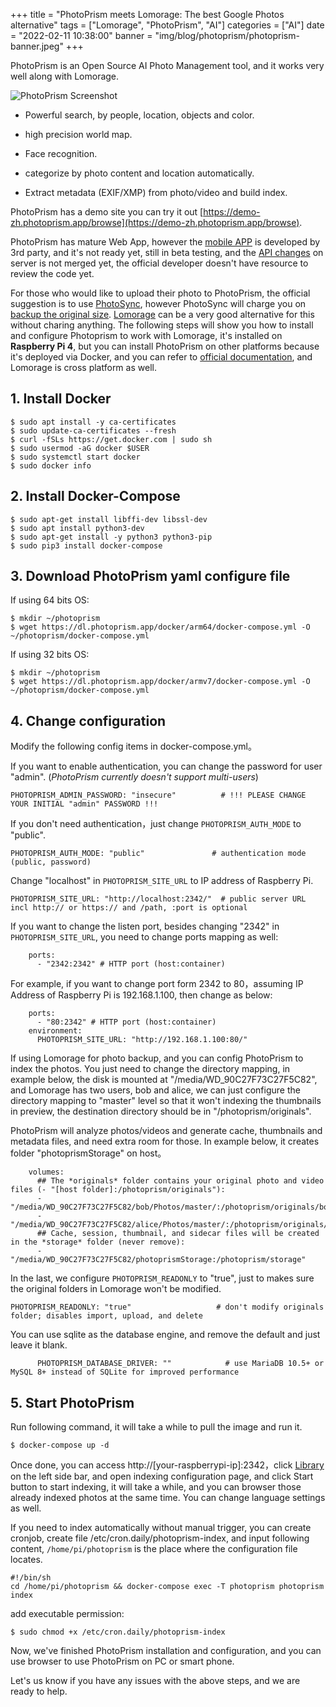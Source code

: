 +++
title = "PhotoPrism meets Lomorage: The best Google Photos alternative"
tags = ["Lomorage", "PhotoPrism", "AI"]
categories = ["AI"]
date = "2022-02-11 10:38:00"
banner = "img/blog/photoprism/photoprism-banner.jpeg"
+++

PhotoPrism is an Open Source AI Photo Management tool, and it works very well along with Lomorage.

<!--more-->

![PhotoPrism Screenshot](https://camo.githubusercontent.com/5e03a87e47aad26ad7248b8b43eac6471fe96f7b655ac2e532697692753c3ff8/68747470733a2f2f646c2e70686f746f707269736d2e6170702f696d672f75692f6465736b746f702d3130303070782e6a7067)

- Powerful search, by people, location, objects and color.

- high precision world map.

- Face recognition.

- categorize by photo content and location automatically.

- Extract metadata (EXIF/XMP) from photo/video and build index.

PhotoPrism has a demo site you can try it out [https://demo-zh.photoprism.app/browse](https://demo-zh.photoprism.app/browse).

PhotoPrism has mature Web App, however the [mobile APP](https://github.com/thielepaul/photoprism-mobile) is developed by 3rd party, and it's not ready yet, still in beta testing, and the [API changes]((https://github.com/photoprism/photoprism/pull/995)) on server is not merged yet, the official developer doesn't have resource to review the code yet.

For those who would like to upload their photo to PhotoPrism, the official suggestion is to use [PhotoSync](https://www.photosync-app.com/home.html), however PhotoSync will charge you on [backup the original size](https://www.photosync-app.com/support/ios/answers/what-is-the-difference-between-photosync-pro-and-premium.html). [Lomorage](https://lomorage.com) can be a very good alternative for this without charing anything. The following steps will show you how to install and configure Photoprism to work with Lomorage, it's installed on **Raspberry Pi 4**, but you can install PhotoPrism on other platforms because it's deployed via Docker, and you can refer to [official documentation](https://docs.photoprism.app/getting-started/docker-compose/), and Lomorage is cross platform as well.

## 1. Install Docker

```
$ sudo apt install -y ca-certificates
$ sudo update-ca-certificates --fresh
$ curl -fSLs https://get.docker.com | sudo sh
$ sudo usermod -aG docker $USER
$ sudo systemctl start docker
$ sudo docker info
```

## 2. Install Docker-Compose

```
$ sudo apt-get install libffi-dev libssl-dev
$ sudo apt install python3-dev
$ sudo apt-get install -y python3 python3-pip
$ sudo pip3 install docker-compose
```

## 3. Download PhotoPrism yaml configure file

If using 64 bits OS:

```
$ mkdir ~/photoprism
$ wget https://dl.photoprism.app/docker/arm64/docker-compose.yml -O ~/photoprism/docker-compose.yml
```

If using 32 bits OS:

```
$ mkdir ~/photoprism
$ wget https://dl.photoprism.app/docker/armv7/docker-compose.yml -O ~/photoprism/docker-compose.yml
```

## 4. Change configuration

Modify the following config items in docker-compose.yml。

If you want to enable authentication, you can change the password for user "admin". (*PhotoPrism currently doesn't support multi-users*)

```
PHOTOPRISM_ADMIN_PASSWORD: "insecure"          # !!! PLEASE CHANGE YOUR INITIAL "admin" PASSWORD !!!
```

If you don't need authentication，just change `PHOTOPRISM_AUTH_MODE` to "public".

```
PHOTOPRISM_AUTH_MODE: "public"               # authentication mode (public, password)
```

Change "localhost" in `PHOTOPRISM_SITE_URL` to IP address of Raspberry Pi.

```
PHOTOPRISM_SITE_URL: "http://localhost:2342/"  # public server URL incl http:// or https:// and /path, :port is optional
```

If you want to change the listen port, besides changing "2342" in `PHOTOPRISM_SITE_URL`, you need to change ports mapping as well:

```
    ports:
      - "2342:2342" # HTTP port (host:container)
```

For example, if you want to change port form 2342 to 80，assuming IP Address of Raspberry Pi is 192.168.1.100, then change as below:

```
    ports:
      - "80:2342" # HTTP port (host:container)
    environment:
      PHOTOPRISM_SITE_URL: "http://192.168.1.100:80/"
```

If using Lomorage for photo backup, and you can config PhotoPrism to index the photos. You just need to change the directory mapping, in example below, the disk is mounted at "/media/WD_90C27F73C27F5C82", and Lomorage has two users, bob and alice, we can just configure the directory mapping to "master" level so that it won't indexing the thumbnails in preview, the destination directory should be in "/photoprism/originals".

PhotoPrism will analyze photos/videos and generate cache, thumbnails and metadata files, and need extra room for those. In example below, it creates folder "photoprismStorage" on host。

```
    volumes:
      ## The *originals* folder contains your original photo and video files (- "[host folder]:/photoprism/originals"):
      - "/media/WD_90C27F73C27F5C82/bob/Photos/master/:/photoprism/originals/bob"
      - "/media/WD_90C27F73C27F5C82/alice/Photos/master/:/photoprism/originals/alice"
      ## Cache, session, thumbnail, and sidecar files will be created in the *storage* folder (never remove):
      - "/media/WD_90C27F73C27F5C82/photoprismStorage:/photoprism/storage"
```

In the last, we configure `PHOTOPRISM_READONLY` to "true", just to makes sure the original folders in Lomorage won't be modified.

```
PHOTOPRISM_READONLY: "true"                   # don't modify originals folder; disables import, upload, and delete
```

You can use sqlite as the database engine, and remove the default and just leave it blank.

```
      PHOTOPRISM_DATABASE_DRIVER: ""            # use MariaDB 10.5+ or MySQL 8+ instead of SQLite for improved performance
```

## 5. Start PhotoPrism

Run following command, it will take a while to pull the image and run it.

```
$ docker-compose up -d
```

Once done, you can access http://[your-raspberrypi-ip]:2342，click [Library](https://demo.photoprism.app/library) on the left side bar, and open indexing configuration page, and click Start button to start indexing, it will take a while, and you can browser those already indexed photos at the same time. You can change language settings as well.

If you need to index automatically without manual trigger, you can create cronjob, create file /etc/cron.daily/photoprism-index, and input following content, `/home/pi/photoprism` is the place where the configuration file locates.

```
#!/bin/sh
cd /home/pi/photoprism && docker-compose exec -T photoprism photoprism index
```

add executable permission:

```
$ sudo chmod +x /etc/cron.daily/photoprism-index
```

Now, we've finished PhotoPrism installation and configuration, and you can use browser to use PhotoPrism on PC or smart phone.

Let's us know if you have any issues with the above steps, and we are ready to help.
